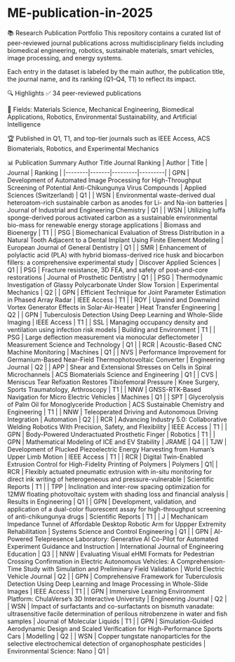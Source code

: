 # ME-publication-in-2025
📚 Research Publication Portfolio
This repository contains a curated list of peer-reviewed journal publications across multidisciplinary fields including biomedical engineering, robotics, sustainable materials, smart vehicles, image processing, and energy systems.

Each entry in the dataset is labeled by the main author, the publication title, the journal name, and its ranking (Q1–Q4, T1) to reflect its impact.

🔍 Highlights
✅ 34 peer-reviewed publications

🧠 Fields: Materials Science, Mechanical Engineering, Biomedical Applications, Robotics, Environmental Sustainability, and Artificial Intelligence

🏆 Published in Q1, T1, and top-tier journals such as IEEE Access, ACS Biomaterials, Robotics, and Experimental Mechanics

📊 Publication Summary
Author	Title	Journal	Ranking
| Author | Title | Journal | Ranking |
|--------|-------|---------|---------|
| GPN | Development of Automated Image Processing for High-Throughput Screening of Potential Anti-Chikungunya Virus Compounds | Applied Sciences (Switzerland) | Q1 |
| WSN | Environmental waste-derived dual heteroatom-rich sustainable carbon as anodes for Li- and Na-ion batteries | Journal of Industrial and Engineering Chemistry | Q1 |
| WSN | Utilizing luffa sponge-derived porous activated carbon as a sustainable environmental bio-mass for renewable energy storage applications | Biomass and Bioenergy | T1 |
| PSG | Biomechanical Evaluation of Stress Distribution in a Natural Tooth Adjacent to a Dental Implant Using Finite Element Modeling | European Journal of General Dentistry | Q1 |
| SMR | Enhancement of polylactic acid (PLA) with hybrid biomass-derived rice husk and biocarbon fillers: a comprehensive experimental study | Discover Applied Sciences | Q1 |
| PSG | Fracture resistance, 3D FEA, and safety of post-and-core restorations | Journal of Prosthetic Dentistry | Q1 |
| PSG | Thermodynamic Investigation of Glassy Polycarbonate Under Slow Torsion | Experimental Mechanics | Q2 |
| GPN | Efficient Technique for Joint Parameter Estimation in Phased Array Radar | IEEE Access | T1 |
| ROY | Upwind and Downwind Vortex Generator Effects in Solar-Air-Heater | Heat Transfer Engineering | Q2 |
| GPN | Tuberculosis Detection Using Deep Learning and Whole-Slide Imaging | IEEE Access | T1 |
| SSL | Managing occupancy density and ventilation using infection risk models | Building and Environment | T1 |
| PSG | Large deflection measurement via monocular deflectometer | Measurement Science and Technology | Q1 |
| RCR | Acoustic-Based CNC Machine Monitoring | Machines | Q1 |
| NVS | Performance Improvement for Germanium-Based Near-Field Thermophotovoltaic Converter | Engineering Journal | Q2 |
| APP | Shear and Extensional Stresses on Cells in Spiral Microchannels | ACS Biomaterials Science and Engineering | Q1 |
| CVS | Meniscus Tear Refixation Restores Tibiofemoral Pressure | Knee Surgery, Sports Traumatology, Arthroscopy | T1 |
| NNW | GNSS-RTK-Based Navigation for Micro Electric Vehicles | Machines | Q1 |
| SPT | Glycerolysis of Palm Oil for Monoglyceride Production | ACS Sustainable Chemistry and Engineering | T1 |
| NNW | Teleoperated Driving and Autonomous Driving Integration | Automation | Q2 |
| RCR | Advancing Industry 5.0: Collaborative Welding Robotics With Precision, Safety, and Flexibility | IEEE Access | T1 |
| GPN | Body-Powered Underactuated Prosthetic Finger | Robotics | T1 |
| GPN | Mathematical Modeling of ICE and EV Stability | JRAME | Q4 |
| TJW | Development of Plucked Piezoelectric Energy Harvesting from Human’s Upper Limb Motion | IEEE Access | T1 |
| RCR | Digital Twin-Enabled Extrusion Control for High-Fidelity Printing of Polymers | Polymers | Q1|
| RCR | Flexibly actuated pneumatic extrusion with in-situ monitoring for direct ink writing of heterogeneous and pressure-vulnerable | Scientific Reports | T1 |
| TPP | Inclination and inter-row spacing optimization for 12MW floating photovoltaic system with shading loss and financial analysis | Results in Engineering | Q1 |
| GPN | Development, validation, and application of a dual-color fluorescent assay for high-throughput screening of anti-chikungunya drugs | Scientific Reports | T1 |
| J | Mechanicam Impedance Tunnel of Affordable Desktop Robotic Arm for Uppper Extremity Rehabilitation | Systems Science and Control Engineering | Q1 |
| GPN | AI-Powered Telepresence Laboratory: Generative AI Co-Pilot for Automated Experiment Guidance and Instruction | International Journal of Engineering Education | Q3 |
| NNW | Evaluating Visual eHMI Formats for Pedestrian Crossing Confirmation in Electric Autonomous Vehicles: A Comprehension-Time Study with Simulation and Preliminary Field Validation | World Electric Vehicle Journal | Q2 |
| GPN | Comprehensive Framework for Tuberculosis Detection Using Deep Learning and Image Processing in Whole-Slide Images | IEEE Access | T1 |
| GPN | Immersive Learning Environment Platform: ChulaVerse’s 3D Interactive University | Engineering Journal | Q2 |
| WSN | Impact of surfactants and co-surfactants on bismuth vanadate: ultrasensitive facile determination of perilous nitrobenzene in water and fish samples | Journal of Molecular Liquids | T1 |
| GPN | Simulation-Guided Aerodynamic Design and Scaled Verification for High-Performance Sports Cars | Modelling | Q2 |
| WSN | Copper tungstate nanoparticles for the selective electrochemical detection of organophosphate pesticides | Environmental Science: Nano | Q1 |
